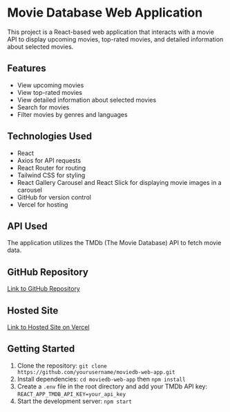# Movie Database Web Application

This project is a React-based web application that interacts with a movie API to display upcoming movies, top-rated movies, and detailed information about selected movies.

## Features

- View upcoming movies
- View top-rated movies
- View detailed information about selected movies
- Search for movies
- Filter movies by genres and languages

## Technologies Used

- React
- Axios for API requests
- React Router for routing
- Tailwind CSS for styling
- React Gallery Carousel and React Slick for displaying movie images in a carousel
- GitHub for version control
- Vercel for hosting

## API Used

The application utilizes the TMDb (The Movie Database) API to fetch movie data.

## GitHub Repository

[Link to GitHub Repository](https://github.com/nischalbista0/movie-web-application-assessment.git)

## Hosted Site

[Link to Hosted Site on Vercel](https://movie-web-application-assessment.vercel.app/)

## Getting Started

1. Clone the repository: `git clone https://github.com/yourusername/moviedb-web-app.git`
2. Install dependencies: `cd moviedb-web-app` then `npm install`
3. Create a `.env` file in the root directory and add your TMDb API key: `REACT_APP_TMDB_API_KEY=your_api_key`
4. Start the development server: `npm start`


